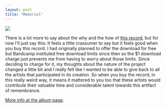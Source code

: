 ```yaml
---
layout: post
title: "Memorial"
---
```


![]({{site.url}}/assets/2010/11/version1.jpg)

There is a lot more to say about the why and the how of [this record](http://danielmiller.bandcamp.com/album/memorial), but for now I'll just say this: It feels a little crassumer to say but it feels good when you buy this record. I had originally planned to offer the download for free but Bandcamp instituted free download limits since then so the $1 download charge just prevents me from having to worry about those limits. Since deciding to charge for it, my thoughts about the nature of the project changed a little bit and I really felt like I wanted to be able to give back to all the artists that participated in its creation. So when you buy the record, in this really weird way, it means it mattered to you too that these artists would contribute their valuable time and considerable talent towards this artifact of remembrance.

[More info at the album page](http://danielmiller.bandcamp.com/album/memorial).
